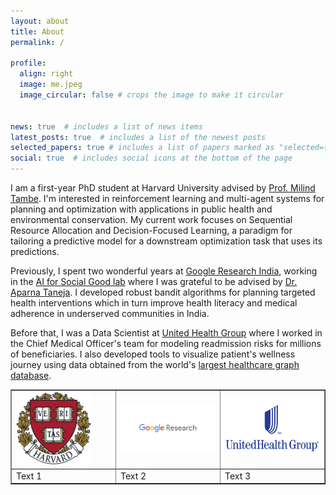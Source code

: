 ```yaml
---
layout: about
title: About
permalink: /

profile:
  align: right
  image: me.jpeg
  image_circular: false # crops the image to make it circular


news: true  # includes a list of news items
latest_posts: true  # includes a list of the newest posts
selected_papers: true # includes a list of papers marked as "selected={true}"
social: true  # includes social icons at the bottom of the page
---
```

I am a first-year PhD student at Harvard University advised by [Prof. Milind Tambe](https://teamcore.seas.harvard.edu/tambe). I'm interested in reinforcement learning and multi-agent systems for planning and optimization with applications in public health and environmental conservation. My current work focuses on Sequential Resource Allocation and Decision-Focused Learning, a paradigm for tailoring a predictive model for a downstream optimization task that uses its predictions.

Previously, I spent two wonderful years at [Google Research India](https://research.google/locations/india/), working in the [AI for Social Good lab](https://blog.google/technology/ai/30-new-ai-for-social-good-projects/) where I was grateful to be advised by [Dr. Aparna Taneja](https://research.google/people/aparna-taneja/). I developed robust bandit algorithms for planning targeted health interventions which in turn improve health literacy and medical adherence in underserved communities in India. 

Before that, I was a Data Scientist at [United Health Group](https://www.unitedhealthgroup.com/people-and-businesses/businesses/optum.html) where I worked in the Chief Medical Officer's team for modeling readmission risks for millions of beneficiaries. I also developed tools to visualize patient's wellness journey using data obtained from the world's [largest healthcare graph database](https://info.tigergraph.com/keynote-edward-sverdlin).


<table border="1">
  <tr>
    <td style="width: 33.33%;"><img src="/assets/img/Harvard_University_shield.png" style="width: 120px" alt="Image 1"></td>
    <td style="width: 33.33%;"><img src="/assets/img/google-ai-meta-removebg-preview.png" style="width: 400px" alt="Image 2"></td>
    <td style="width: 33.33%;"><img src="/assets/img/UnitedHealth-Group-Logo-1977.png" style="width: 200px" alt="Image 3"></td>
  </tr>
  <tr>
    <td>Text 1</td>
    <td>Text 2</td>
    <td>Text 3</td>
  </tr>
</table>

